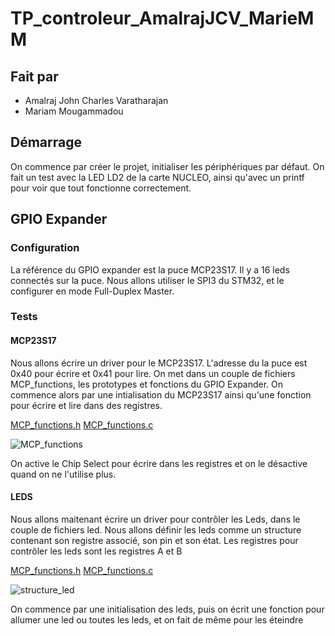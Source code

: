 # TP_controleur_AmalrajJCV_MarieMM

## Fait par
- Amalraj John Charles Varatharajan
- Mariam Mougammadou

## Démarrage

On commence par créer le projet, initialiser les périphériques par défaut. On fait un test avec la LED LD2 de la carte NUCLEO, ainsi qu'avec un printf pour voir que tout fonctionne correctement.

## GPIO Expander 

### Configuration

La référence du GPIO expander est la puce MCP23S17. Il y a 16 leds connectés sur la puce. 
Nous allons utiliser le SPI3 du STM32, et le configurer en mode Full-Duplex Master.

### Tests

#### MCP23S17

Nous allons écrire un driver pour le MCP23S17. L'adresse du la puce est 0x40 pour écrire et 0x41 pour lire. On met dans un couple de fichiers MCP_functions, les prototypes et fonctions du GPIO Expander.
On commence alors par une intialisation du MCP23S17 ainsi qu'une fonction pour écrire et lire dans des registres.

[MCP_functions.h](https://github.com/ton-utilisateur/ton-repository/blob/main/src/example.txt)
[MCP_functions.c](https://github.com/ton-utilisateur/ton-repository/blob/main/src/example.txt)

![MCP_functions](https://github.com/user-attachments/assets/f640d46a-4480-46e0-9a9f-66c1758ee94d)

On active le Chip Select pour écrire dans les registres et on le désactive quand on ne l'utilise plus.

#### LEDS

Nous allons maitenant écrire un driver pour contrôler les Leds, dans le couple de fichiers led. Nous allons définir les leds comme un structure contenant son registre associé, son pin et son état. Les registres pour contrôler les leds sont les registres A et B

[MCP_functions.h](https://github.com/ton-utilisateur/ton-repository/blob/main/src/example.txt)
[MCP_functions.c](https://github.com/ton-utilisateur/ton-repository/blob/main/src/example.txt)

![structure_led](https://github.com/user-attachments/assets/306b2904-ca9e-46cb-8f1e-8a7846050b24)

On commence par une initialisation des leds, puis on écrit une fonction pour allumer une led ou toutes les leds, et on fait de même pour les éteindre


